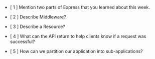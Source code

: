 - [ 1 ] Mention two parts of Express that you learned about this week.

- [ 2 ] Describe Middleware?

- [ 3 ] Describe a Resource?

- [ 4 ] What can the API return to help clients know if a request was successful?

- [ 5 ] How can we partition our application into sub-applications?
